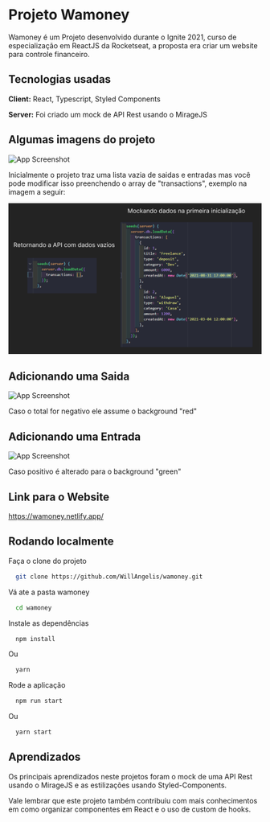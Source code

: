 
# Projeto Wamoney

Wamoney é um Projeto desenvolvido durante o Ignite 2021, curso de especialização em ReactJS da 
Rocketseat, a proposta era criar um website para controle financeiro.

## Tecnologias usadas

**Client:** React, Typescript, Styled Components

**Server:** Foi criado um mock de API Rest usando o MirageJS


## Algumas imagens do projeto

![App Screenshot](.github/wamoney_init.gif)

Inicialmente o projeto traz uma lista vazia de saidas e entradas mas você pode modificar
isso preenchendo o array de "transactions", exemplo na imagem a seguir:

![App Screenshot](.github/wamoney.png)

## Adicionando uma Saida

![App Screenshot](.github/add_saida.gif)

Caso o total for negativo ele assume o background "red"

## Adicionando uma Entrada

![App Screenshot](.github/add_entrada.gif)

Caso positivo é alterado para o background "green"


## Link para o Website

https://wamoney.netlify.app/

## Rodando localmente

Faça o clone do projeto 

```bash
  git clone https://github.com/WillAngelis/wamoney.git
```

Vá ate a pasta wamoney

```bash
  cd wamoney
```

Instale as dependências

```bash
  npm install
```

Ou 

```bash
  yarn
```

Rode a aplicação

```bash
  npm run start
```

Ou

```bash
  yarn start
```


## Aprendizados

Os principais aprendizados neste projetos foram o mock de uma API Rest usando o MirageJS e as estilizações usando Styled-Components.


Vale lembrar que este projeto também contribuiu com mais conhecimentos em como organizar componentes em React e o uso de custom de hooks.
